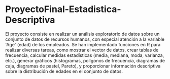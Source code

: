 # ProyectoFinal-Estadistica-Descriptiva
El proyecto consiste en realizar un análisis exploratorio de datos sobre un conjunto de datos de recursos humanos, con especial atención a la variable 'Age' (edad) de los empleados. Se han implementado funciones en R para realizar diversas tareas, como mostrar el vector de datos, crear tablas de frecuencia, calcular medidas estadísticas (media, mediana, moda, varianza, etc.), generar gráficos (histogramas, polígonos de frecuencia, diagramas de caja, diagramas de pastel, Pareto), y proporcionar información descriptiva sobre la distribución de edades en el conjunto de datos.
